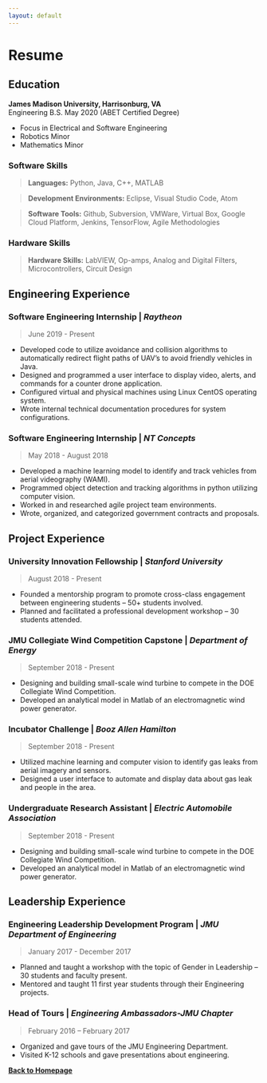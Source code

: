 ```yaml
---
layout: default
---
```


# Resume
## Education
**James Madison University, Harrisonburg, VA** <br>
Engineering B.S. May 2020 (ABET Certified Degree)
* Focus in Electrical and Software Engineering
* Robotics Minor
* Mathematics Minor 

### Software Skills
> **Languages:** Python, Java, C++, MATLAB

> **Development Environments:** Eclipse, Visual Studio Code, Atom

> **Software Tools:** Github, Subversion, VMWare, Virtual Box, Google Cloud Platform, Jenkins, TensorFlow, Agile Methodologies

### Hardware Skills
> **Hardware Skills:** LabVIEW, Op-amps, Analog and Digital Filters, Microcontrollers, Circuit Design

## Engineering Experience

### Software Engineering Internship | _Raytheon_
> June 2019 - Present
* Developed code to utilize avoidance and collision algorithms to automatically redirect flight paths of UAV’s to avoid friendly vehicles in Java.
* Designed and programmed a user interface to display video, alerts, and commands for a counter drone application.
* Configured virtual and physical machines using Linux CentOS operating system.
* Wrote internal technical documentation procedures for system configurations.



### Software Engineering Internship | _NT Concepts_
> May 2018 - August 2018
* Developed a machine learning model to identify and track vehicles from aerial videography (WAMI).
* Programmed object detection and tracking algorithms in python utilizing computer vision.
* Worked in and researched agile project team environments.
* Wrote, organized, and categorized government contracts and proposals.



## Project Experience

### University Innovation Fellowship | _Stanford University_
> August 2018 - Present
* Founded a mentorship program to promote cross-class engagement between engineering students – 50+ students involved.
* Planned and facilitated a professional development workshop – 30 students attended.


### JMU Collegiate Wind Competition Capstone | _Department of Energy_
> September 2018 - Present
* Designing and building small-scale wind turbine to compete in the DOE Collegiate Wind Competition.
* Developed an analytical model in Matlab of an electromagnetic wind power generator.


### Incubator Challenge | _Booz Allen Hamilton_
> September 2018 - Present
* Utilized machine learning and computer vision to identify gas leaks from aerial imagery and sensors.
* Designed a user interface to automate and display data about gas leak and people in the area.

### Undergraduate Research Assistant | _Electric Automobile Association_
> September 2018 - Present
* Designing and building small-scale wind turbine to compete in the DOE Collegiate Wind Competition.
* Developed an analytical model in Matlab of an electromagnetic wind power generator.



## Leadership Experience

### Engineering Leadership Development Program | _JMU Department of Engineering_
> January 2017 - December 2017
* Planned and taught a workshop with the topic of Gender in Leadership – 30 students and faculty present.
* Mentored and taught 11 first year students through their Engineering projects.


### Head of Tours | _Engineering Ambassadors-JMU Chapter_
> February 2016 – February 2017 
* Organized and gave tours of the JMU Engineering Department.
* Visited K-12 schools and gave presentations about engineering.

**[Back to Homepage](./)**
